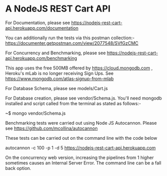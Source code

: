 # A NodeJS REST Cart API

For Documentation, please see https://nodejs-rest-cart-api.herokuapp.com/documentation

You can additionally run the tests via this postman collection:- https://documenter.getpostman.com/view/2077548/SVfGzCMC

For Concurrency and Benchmarking, please see https://nodejs-rest-cart-api.herokuapp.com/benchmarking

This app uses the free 500MB offered by https://cloud.mongodb.com , Heroku's mLab is no longer receiving Sign Ups. See https://www.mongodb.com/atlas-signup-from-mlab

For Database Schema, please see models/Cart.js

For Database creation, please see vendor/Schema.js. You'll need mongodb installed and script called from the terminal as stated as follows:- 

~$ mongo vendor/Schema.js

Benchmarking tests were carried out using Node JS Autocannon. Please see https://github.com/mcollina/autocannon

These tests can be carried out on the command line with the code below

autocannon -c 100 -p 1 -d 5 https://nodejs-rest-cart-api.herokuapp.com

On the concurrency web version, increasing the pipelines from 1 higher sometimes causes an Internal Server Error. The command line can be a fall back option.

